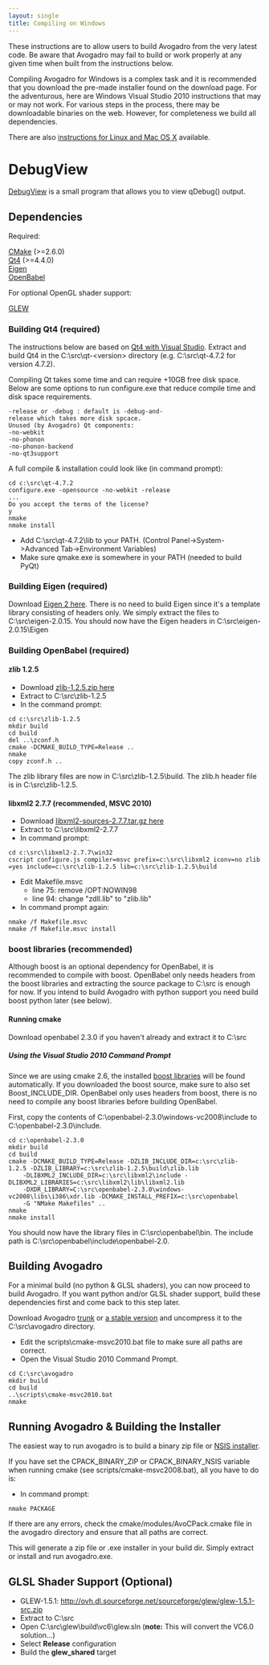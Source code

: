 ```yaml
---
layout: single
title: Compiling on Windows
---
```


These instructions are to allow users to build Avogadro from the very
latest code. Be aware that Avogadro may fail to build or work properly
at any given time when built from the instructions below.

Compiling Avogadro for Windows is a complex task and it is recommended that you download the pre-made installer found on the download page. For the adventurous, here are Windows Visual Studio 2010 instructions that may or may not work. For various steps in the process, there may be downloadable binaries on the web. However, for completeness we build all dependencies.

There are also [instructions for Linux and Mac OS
X](Compiling_on_Linux_and_Mac_OS_X "wikilink") available.

DebugView
=========

[DebugView](http://technet.microsoft.com/en-us/sysinternals/bb896647.aspx)
is a small program that allows you to view qDebug() output.

Dependencies
------------

Required:

[CMake](http://www.cmake.org) (\>=2.6.0)\
[Qt4](#Building_Qt4 "wikilink") (\>=4.4.0)\
[Eigen](#Building_Eigen_2 "wikilink")\
[OpenBabel](#Building_OpenBabel_2 "wikilink")

For optional OpenGL shader support:

[GLEW](http://glew.sourceforge.net/)

### Building Qt4 (required)

The instructions below are based on [Qt4 with Visual
Studio](http://wiki.qtcentre.org/index.php?title=Qt4_with_Visual_Studio).
Extract and build Qt4 in the C:\\src\\qt-\<version\> directory (e.g.
C:\\src\\qt-4.7.2 for version 4.7.2).

Compiling Qt takes some time and can require +10GB free disk space.
Below are some options to run configure.exe that reduce compile time and
disk space requirements.

`-release or -debug : default is -debug-and-release which takes more disk spcace.`\
`Unused (by Avogadro) Qt components:`\
`-no-webkit`\
`-no-phonon`\
`-no-phonon-backend`\
`-no-qt3support`

A full compile & installation could look like (in command prompt):

`cd c:\src\qt-4.7.2`\
`configure.exe -opensource -no-webkit -release `\
`...`\
`Do you accept the terms of the license?`\
`y`\
`nmake`\
`nmake install`

-   Add C:\\src\\qt-4.7.2\\lib to your PATH. (Control
    Panel-\>System-\>Advanced Tab-\>Environment Variables)
-   Make sure qmake.exe is somewhere in your PATH (needed to build PyQt)

### Building Eigen (required)

Download [Eigen 2 here](http://eigen.tuxfamily.org). There is no need to
build Eigen since it's a template library consisting of headers only. We
simply extract the files to C:\\src\\eigen-2.0.15. You should now have
the Eigen headers in C:\\src\\eigen-2.0.15\\Eigen

### Building OpenBabel (required)

#### zlib 1.2.5

-   Download [zlib-1.2.5.zip here](http://www.winimage.com/zLibDll/)
-   Extract to C:\\src\\zlib-1.2.5
-   In the command prompt:

`cd c:\src\zlib-1.2.5`\
`mkdir build`\
`cd build`\
`del ..\zconf.h`\
`cmake -DCMAKE_BUILD_TYPE=Release ..`\
`nmake`\
`copy zconf.h ..`

The zlib library files are now in C:\\src\\zlib-1.2.5\\build. The zlib.h
header file is in C:\\src\\zlib-1.2.5.

#### libxml2 2.7.7 (recommended, MSVC 2010)

-   Download [libxml2-sources-2.7.7.tar.gz
    here](ftp://xmlsoft.org/libxml2/)
-   Extract to C:\\src\\libxml2-2.7.7
-   In command prompt:

`cd c:\src\libxml2-2.7.7\win32`\
`cscript configure.js compiler=msvc prefix=c:\src\libxml2 iconv=no zlib=yes include=c:\src\zlib-1.2.5 lib=c:\src\zlib-1.2.5\build`

-   Edit Makefile.msvc
    -   line 75: remove /OPT:NOWIN98
    -   line 94: change "zdll.lib" to "zlib.lib"
-   In command prompt again:

`nmake /f Makefile.msvc`\
`nmake /f Makefile.msvc install`

### boost libraries (recommended)

Although boost is an optional dependency for OpenBabel, it is
recommended to compile with boost. OpenBabel only needs headers from the
boost libraries and extracting the source package to C:\\src is enough
for now. If you intend to build Avogadro with python support you need
build boost python later (see below).

#### Running cmake

Download openbabel 2.3.0 if you haven't already and extract it to
C:\\src

##### Using the Visual Studio 2010 Command Prompt

Since we are using cmake 2.6, the installed [boost
libraries](http://www.boostpro.com/products/free) will be found
automatically. If you downloaded the boost source, make sure to also set
Boost\_INCLUDE\_DIR. OpenBabel only uses headers from boost, there is no
need to compile any boost libraries before building OpenBabel.

First, copy the contents of C:\\openbabel-2.3.0\\windows-vc2008\\include
to C:\\openbabel-2.3.0\\include.

`cd c:\openbabel-2.3.0`\
`mkdir build`\
`cd build`\
`cmake -DCMAKE_BUILD_TYPE=Release -DZLIB_INCLUDE_DIR=c:\src\zlib-1.2.5 -DZLIB_LIBRARY=c:\src\zlib-1.2.5\build\zlib.lib`\
`    -DLIBXML2_INCLUDE_DIR=c:\src\libxml2\include -DLIBXML2_LIBRARIES=c:\src\libxml2\lib\libxml2.lib `\
`    -DXDR_LIBRARY=C:\src\openbabel-2.3.0\windows-vc2008\libs\i386\xdr.lib -DCMAKE_INSTALL_PREFIX=c:\src\openbabel `\
`    -G "NMake Makefiles" ..`\
`nmake`\
`nmake install`

You should now have the library files in C:\\src\\openbabel\\bin. The
include path is C:\\src\\openbabel\\include\\openbabel-2.0.

Building Avogadro
-----------------

For a minimal build (no python & GLSL shaders), you can now proceed to
build Avogadro. If you want python and/or GLSL shader support, build
these dependencies first and come back to this step later.

Download Avogadro
[trunk](http://github.com/cryos/avogadro/zipball/master) or [a stable
version](http://github.com/cryos/avogadro/doawnloads) and uncompress it
to the C:\\src\\avogadro directory.

-   Edit the scripts\\cmake-msvc2010.bat file to make sure all paths are
    correct.
-   Open the Visual Studio 2010 Command Prompt.

`cd C:\src\avogadro`\
`mkdir build`\
`cd build`\
`..\scripts\cmake-msvc2010.bat`\
`nmake`

Running Avogadro & Building the Installer
-----------------------------------------

The easiest way to run avogadro is to build a binary zip file or [NSIS
installer](http://nsis.sourceforge.net).

If you have set the CPACK\_BINARY\_ZIP or CPACK\_BINARY\_NSIS variable
when running cmake (see scripts/cmake-msvc2008.bat), all you have to do
is:

-   In command prompt:

`nmake PACKAGE`

If there are any errors, check the cmake/modules/AvoCPack.cmake file in
the avogadro directory and ensure that all paths are correct.

This will generate a zip file or .exe installer in your build dir.
Simply extract or install and run avogadro.exe.

GLSL Shader Support (Optional)
------------------------------

-   GLEW-1.5.1:
    <http://ovh.dl.sourceforge.net/sourceforge/glew/glew-1.5.1-src.zip>
-   Extract to C:\\src
-   Open C:\\src\\glew\\build\\vc6\\glew.sln (**note:** This will
    convert the VC6.0 solution...)
-   Select **Release** configuration
-   Build the **glew\_shared** target
